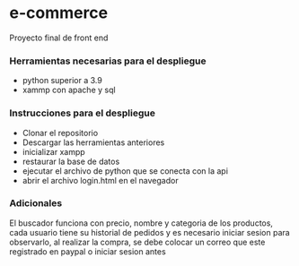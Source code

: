 # e-commerce
Proyecto final de front end

### Herramientas necesarias para el despliegue
- python superior a 3.9
- xammp con apache y sql

### Instrucciones para el despliegue
- Clonar el repositorio
- Descargar las herramientas anteriores
- inicializar xampp
- restaurar la base de datos
- ejecutar el archivo de python que se conecta con la api
- abrir el archivo login.html en el navegador

### Adicionales
El buscador funciona con precio, nombre y categoria de los productos, cada usuario tiene su historial de pedidos y es necesario iniciar sesion para observarlo, al realizar la compra, se debe colocar un correo que este registrado en paypal o iniciar sesion antes
